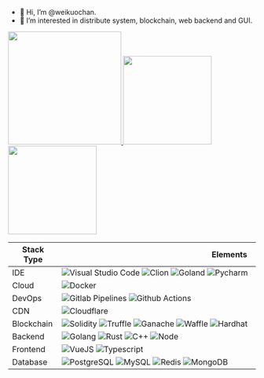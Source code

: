 - 👋 Hi, I’m @weikuochan.
- 👀 I’m interested in distribute system, blockchain, web backend and GUI.

<a href="/">
  <img height="230em" src="https://github-profile-summary-cards.vercel.app/api/cards/profile-details?username=weikuochan&theme=github"/>
  <img height="180em" src="https://github-readme-stats.vercel.app/api?username=weikuochan&show_icons=true&include_all_commits=true&count_private=true"/>
  <img height="180em" src="https://github-readme-stats.vercel.app/api/top-langs?username=weikuochan&layout=compact&langs_count=8" />
</a>

| Stack Type | <img width="300"/>&nbsp;Elements&nbsp;&nbsp;<img width="300"/> |
| ---------- | -------- |
| IDE | ![Visual Studio Code](https://img.shields.io/badge/-Visual%20Studio%20Code-purple?style=flat-square&logo=visual-studio-code&logoColor=white) ![Clion](https://img.shields.io/badge/-Clion-blue?style=flat-square&logo=clion&logoColor=white) ![Goland](https://img.shields.io/badge/-Goland-purple?style=flat-square&logo=goland&logoColor=white) ![Pycharm](https://img.shields.io/badge/-Pycharm-green?style=flat-square&logo=pycharm&logoColor=white)  |
| Cloud | ![Docker](https://img.shields.io/badge/-Docker-blue?style=flat-square&logo=docker&logoColor=white) |
| DevOps | ![Gitlab Pipelines](https://img.shields.io/badge/-Gitlab%20Pipelines-orange?style=flat-square&logo=gitlab&logoColor=white) ![Github Actions](https://img.shields.io/badge/-Github%20Actions-black?style=flat-square&logo=github&logoColor=white) |
| CDN | ![Cloudflare](https://img.shields.io/badge/-Cloudflare-yellow?style=flat-square&logo=gitlab&logoColor=orange) |
| Blockchain | ![Solidity](https://img.shields.io/badge/-Solidity-black?style=flat-square&logo=ethereum&logoColor=green) ![Truffle](https://img.shields.io/badge/-Truffle-black?style=flat-square&logo=ethereum&logoColor=green) ![Ganache](https://img.shields.io/badge/-Ganache-black?style=flat-square&logo=ethereum&logoColor=green) ![Waffle](https://img.shields.io/badge/-Waffle-black?style=flat-square&logo=ethereum&logoColor=green) ![Hardhat](https://img.shields.io/badge/-Hardhat-black?style=flat-square&logo=ethereum&logoColor=green) |
| Backend | ![Golang](https://img.shields.io/badge/-Golang-blue?style=flat-square&logo=go&logoColor=white) ![Rust](https://img.shields.io/badge/-Rust-blue?style=flat-square&logo=rust&logoColor=white) ![C++](https://img.shields.io/badge/-c++-blue?style=flat-square&logo=c%2B%2B&logoColor=white) ![Node](https://img.shields.io/badge/-Node-green?style=flat-square&logo=node.js&logoColor=white) |
| Frontend | ![VueJS](https://img.shields.io/badge/-VueJS-green?style=flat-square&logo=vue.js&logoColor=white)  ![Typescript](https://img.shields.io/badge/-Typescript-blue?style=flat-square&logo=typescript&logoColor=white) |
| Database | ![PostgreSQL](https://img.shields.io/badge/-PostgreSQL-green?style=flat-square&logo=postgresql&logoColor=white) ![MySQL](https://img.shields.io/badge/-MySQL-purple?style=flat-square&logo=mysql&logoColor=white) ![Redis](https://img.shields.io/badge/-Redis-red?style=flat-square&logo=redis&logoColor=white) ![MongoDB](https://img.shields.io/badge/-MongoDB-green?style=flat-square&logo=mongodb&logoColor=white) |
